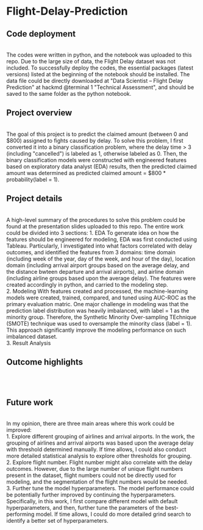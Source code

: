 # Flight-Delay-Prediction

## Code deployment
<br/>
The codes were written in python, and the notebook was uploaded to this repo. Due to the large size of data, the Flight Delay dataset was not included. To successfully deploy the codes, the essential packages (latest versions) listed at the beginning of the notebook should be installed. The data file could be directly downloaded at "Data Scientist – Flight Delay Prediction" at hackmd @terminal 1 "Technical Assessment", and should be saved to the same folder as the python notebook.
<br/>

## Project overview
<br/>
The goal of this project is to predict the claimed amount (between 0 and $800) assigned to fights caused by delay. To solve this problem, I first converted it into a binary classification problem, where the delay time > 3 (including "cancelled") is labeled as 1, otherwise labeled as 0. Then, the binary classification models were constructed with engineered features based on exploratory data analyst (EDA) results, then the predicted claimed amount was determined as predicted claimed amount = $800 * probability(label = 1). 
<br/>

## Project details
<br/>
A high-level summary of the procedures to solve this problem could be found at the presentation slides uploaded to this repo. The entire work could be divided into 3 sections:
1. EDA
To generate idea on how the features should be engineered for modeling, EDA was first conducted using Tableau. Particularly, I investigated into what factors correlated with delay outcomes, and identified the features from 3 domains: time domain (including week of the year, day of the week, and hour of the day), location domain (including arrival airport groups based on the average delay, and the distance bwteen departure and arrival airports), and airline domain (including airline groups based upon the average delay). The features were created accordingly in python, and carried to the modeling step.
<br/>
2. Modeling
With features created and processed, the machine-learning models were created, trained, compared, and tuned using AUC-ROC as the primary evaluation matric. One major challenge  in modeling was that the prediction label distribution was heavily imbalanced, with label = 1 as the minority group. Therefore, the Synthetic Minority Over-sampling TEchnique (SMOTE) technique was used to oversample the minority class (label = 1). This approach significantly improve the modeling performance on such imbalanced dataset.
<br/>
3. Result Analysis
<br/>

## Outcome highlights
<br/>

<br/>

## Future work
<br/>
In my opinion, there are three main areas where this work could be improved:
<br/>
1. Explore different grouping of airlines and arrival airports. In the work, the grouping of airlines and arrival airports was based upon the average delay with threshold determined manually. If time allows, I could also conduct more detailed statistical analysis to explore other thresholds for grouping.
<br/>
2. Explore flight number. Flight number might also correlate with the delay outcomes. However, due to the large number of unique flight numbers present in the dataset, flight numbers could not be directly used for modeling, and the segmentation of the flight numbers would be needed.
<br/>
3. Further tune the model hyperparameters. The model performance could be potentially further improved by continuing the hyperparameters. Specifically, in this work, I first compare different model with default hyperparameters, and then, further tune the parameters of the best-performing model. If time allows, I could do more detailed grind search to identify a better set of hyperparameters.
<br/>

